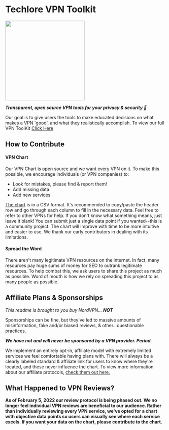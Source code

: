 # Techlore VPN Toolkit
<img src="https://techlore.tech/assets/logos/vpn.svg" width="250" height="250">

***Transparent, open source VPN tools for your privacy & security 🔐***

Our goal is to give users the tools to make educated decisions on what makes a VPN 'good', and what they realistically accomplish. To view our full VPN ToolKit [Click Here](https://techlore.tech/vpn)

## How to Contribute
#### VPN Chart
Our VPN Chart is open source and we want every VPN on it. To make this possible, we encourage individuals (or VPN companies) to:
* Look for mistakes, please find & report them!
* Add missing data
* Add new services

[The chart]('VPNchart.csv') is in a CSV format. It's recommended to copy/paste the header row and go through each column to fill in the necessary data. Feel free to refer to other VPNs for help. If you don't know what something means, just leave it blank! You can submit just a single data point if you wanted--this is a community project. The chart will improve with time to be more intuitive and easier to use. We thank our early contributors in dealing with its limitations.

#### Spread the Word
There aren't many legitimate VPN resources on the internet. In fact, many resources pay huge sums of money for SEO to outrank legitimate resources. To help combat this, we ask users to share this project as much as possible. Word of mouth is how we rely on spreading this project to as many people as possible.

## Affiliate Plans & Sponsorships
*This readme is brought to you buy NordVPN...* ***NOT***

Sponsorships can be fine, but they've led to massive amounts of misinformation, fake and/or biased reviews, & other...questionable practices.

***We have not and will never be sponsored by a VPN provider. Period.***

We implement an entirely opt-in, affiliate model with extremely limited services we feel comfortable having plans with. There will always be a clearly labeled standard & affiliate link for users to know where they're located, and these never influence the chart. To view more information about our affiliate protocols, [check them out here.](https://github.com/techlore/channel-content/blob/master/affiliates.md)

## What Happened to VPN Reviews?
**As of February 5, 2022 our review protocol is being phased out. We no longer feel individual VPN reviews are beneficial to our audience. Rather than individually reviewing every VPN service, we've opted for a chart with objective data points so users can visually see where each service excels. If you want your data on the chart, please contribute to the chart.**
